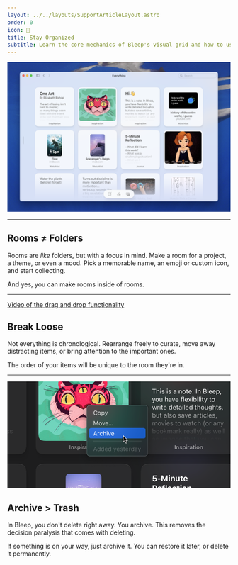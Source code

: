 ```yaml
---
layout: ../../layouts/SupportArticleLayout.astro
order: 0
icon: 🍱
title: Stay Organized
subtitle: Learn the core mechanics of Bleep's visual grid and how to use them to your advantage.
---
```


![The Bleep app with a grid of content cards](./stay_organized/overview.png)

---

## Rooms ≠ Folders

Rooms are _like_ folders, but with a focus in mind. Make a room for a project, a theme, or even a mood. Pick a memorable name, an emoji or custom icon, and start collecting.

And yes, you can make rooms inside of rooms.

---

[Video of the drag and drop functionality](/support/stay_organized/sorting_landscape.mp4)

## Break Loose

Not everything is chronological. Rearrange freely to curate, move away distracting items, or bring attention to the important ones.

The order of your items will be unique to the room they're in.

---

![The Bleep app with a grid of content cards](./stay_organized/archive.png)

## Archive > Trash

In Bleep, you don't delete right away. You archive. This removes the decision paralysis that comes with deleting.

If something is on your way, just archive it. You can restore it later, or delete it permanently.
